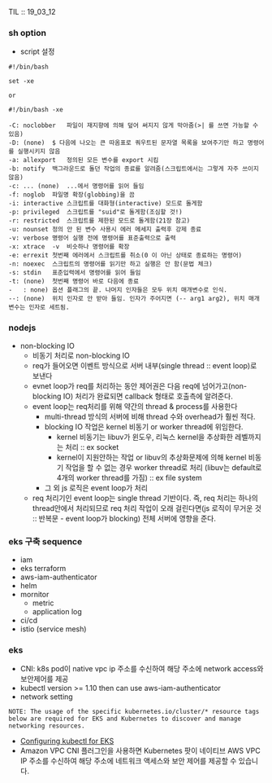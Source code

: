 
TIL :: 19_03_12

### sh option
- script 설정
```
#!/bin/bash

set -xe

or

#!/bin/bash -xe
```
```
-C: noclobber	파일이 재지향에 의해 덮어 써지지 않게 막아줌(>| 를 쓰면 가능할 수 있음)
-D: (none)	$ 다음에 나오는 큰 따옴표로 쿼우트된 문자열 목록을 보여주기만 하고 명령어를 실행시키지 않음
-a: allexport	정의된 모든 변수를 export 시킴
-b: notify	백그라운드로 돌던 작업의 종료를 알려줌(스크립트에서는 그렇게 자주 쓰이지 않음)
-c: ...	(none)	...에서 명령어를 읽어 들임
-f: noglob	파일명 확장(globbing)을 끔
-i: interactive	스크립트를 대화형(interactive) 모드로 돌게함
-p: privileged	스크립트를 "suid"로 돌게함(조심할 것!)
-r: restricted	스크립트를 제한된 모드로 돌게함(21장 참고)
-u: nounset	정의 안 된 변수 사용시 에러 메세지 출력후 강제 종료
-v: verbose	명령어 실행 전에 명령어를 표준출력으로 출력
-x: xtrace	-v  비슷하나 명령어를 확장
-e: errexit	첫번째 에러에서 스크립트를 취소(0 이 아닌 상태로 종료하는 명령어)
-n: noexec	스크립트의 명령어를 읽기만 하고 실행은 안 함(문법 체크)
-s: stdin	표준입력에서 명령어를 읽어 들임
-t: (none)	첫번째 명령어 바로 다음에 종료
-	: none)	옵션 플래그의 끝. 나머지 인자들은 모두 위치 매개변수로 인식.
--:	(none)	위치 인자로 안 받아 들임. 인자가 주어지면 (-- arg1 arg2), 위치 매개변수는 인자로 세트됨.
```


### nodejs
- non-blocking IO
  - 비동기 처리로 non-blocking IO
  - req가 들어오면 이벤트 방식으로 서버 내부(single thread :: event loop)로 보낸다
  - evnet loop가 req를 처리하는 동안 제어권은 다음 req에 넘어가고(non-blocking IO) 처리가 완료되면 callback 형태로 호출측에 알려준다.
  - event loop는 req처리를 위해 약간의 thread & process를 사용한다
    - multi-thread 방식의 서버에 비해 thread 수와 overhead가 훨씬 적다.
    - blocking IO 작업은 kernel 비동기 or worker thread에 위임한다.
      - kernel 비동기는 libuv가 윈도우, 리눅스 kernel을 추상화한 레벨까지는 처리 :: ex socket
      - kernel이 지원안하는 작업 or libuv의 추상화문제에 의해 kernel 비동기 작업을 할 수 없는 경우 worker thread로 처리 (libuv는 default로 4개의 worker thread를 가짐) :: ex file system
    - 그 외 js 로직은 event loop가 처리
  - req 처리기인 event loop는 single thread 기반이다. 즉, req 처리는 하나의 thread안에서 처리되므로 req 처리 작업이 오래 걸린다면(js 로직이 무거운 것 :: 반복문 - event loop가 blocking) 전체 서버에 영향을 준다.



### eks 구축 sequence
- iam 
- eks terraform
- aws-iam-authenticator
- helm
- mornitor
  - metric
  - application log
- ci/cd
- istio (service mesh)

### eks 
- CNI: k8s pod이 native vpc ip 주소를 수신하여 해당 주소에 network access와 보안제어를 제공
- kubectl version >= 1.10 then can use aws-iam-authenticator
- network setting
```
NOTE: The usage of the specific kubernetes.io/cluster/* resource tags below are required for EKS and Kubernetes to discover and manage networking resources.
```
- [Configuring kubectl for EKS](https://learn.hashicorp.com/terraform/aws/eks-intro#configuring-kubectl-for-eks)
- Amazon VPC CNI 플러그인을 사용하면 Kubernetes 팟이 네이티브 AWS VPC IP 주소를 수신하여 해당 주소에 네트워크 액세스와 보안 제어를 제공할 수 있습니다.